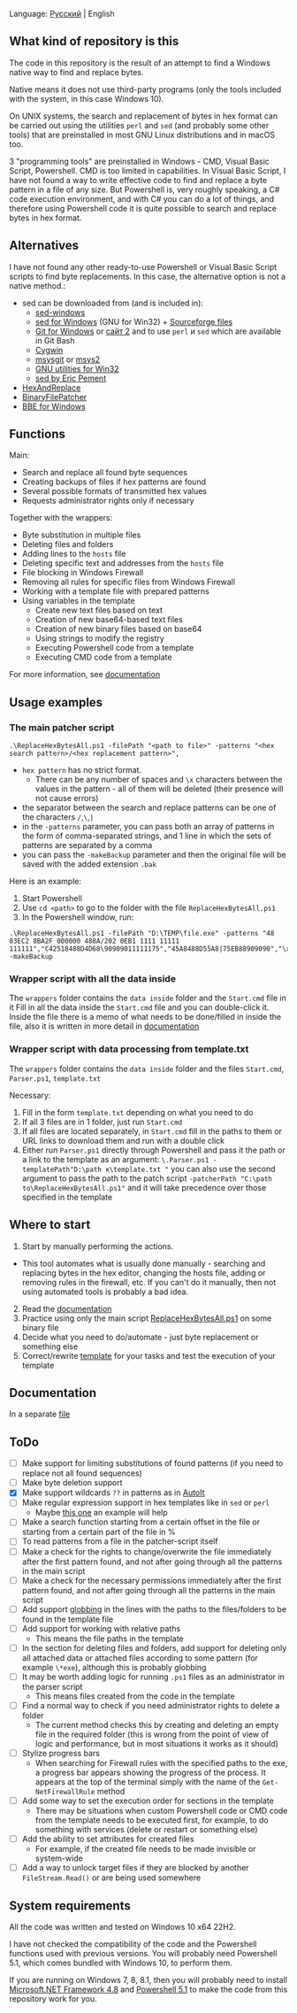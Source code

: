 Language: [Русский](README_RU.md) | English

## What kind of repository is this

The code in this repository is the result of an attempt to find a Windows native way to find and replace bytes.

Native means it does not use third-party programs (only the tools included with the system, in this case Windows 10).

On UNIX systems, the search and replacement of bytes in hex format can be carried out using the utilities `perl` and `sed` (and probably some other tools) that are preinstalled in most GNU Linux distributions and in macOS too.

3 "programming tools" are preinstalled in Windows - CMD, Visual Basic Script, Powershell.
CMD is too limited in capabilities. In Visual Basic Script, I have not found a way to write effective code to find and replace a byte pattern in a file of any size. But Powershell is, very roughly speaking, a C# code execution environment, and with C# you can do a lot of things, and therefore using Powershell code it is quite possible to search and replace bytes in hex format.

## Alternatives

I have not found any other ready-to-use Powershell or Visual Basic Script scripts to find byte replacements.
In this case, the alternative option is not a native method.:

- sed can be downloaded from (and is included in):
    - [sed-windows](https://github.com/mbuilov/sed-windows)
    - [sed for Windows](https://gnuwin32.sourceforge.net/packages/sed.htm) (GNU for Win32) + [Sourceforge files](https://sourceforge.net/projects/gnuwin32/files/sed/)
    - [Git for Windows](https://git-scm.com/download/win) or [сайт 2](https://gitforwindows.org/) and to use `perl` и `sed` which are available in Git Bash
    - [Cygwin](https://cygwin.com/)
    - [msysgit](https://github.com/msysgit/msysgit/) or [msys2](https://www.msys2.org/)
    - [GNU utilities for Win32](https://unxutils.sourceforge.net/)
    - [sed by Eric Pement](https://www.pement.org/sed/)
- [HexAndReplace](https://github.com/jjxtra/HexAndReplace)
- [BinaryFilePatcher](https://github.com/Invertex/BinaryFilePatcher)
- [BBE for Windows](https://anilech.blogspot.com/2016/09/binary-block-editor-bbe-for-windows.html)

## Functions

Main:
- Search and replace all found byte sequences
- Creating backups of files if hex patterns are found
- Several possible formats of transmitted hex values
- Requests administrator rights only if necessary

Together with the wrappers:
- Byte substitution in multiple files
- Deleting files and folders
- Adding lines to the `hosts` file
- Deleting specific text and addresses from the `hosts` file
- File blocking in Windows Firewall
- Removing all rules for specific files from Windows Firewall
- Working with a template file with prepared patterns
- Using variables in the template
  - Create new text files based on text
  - Creation of new base64-based text files
  - Creation of new binary files based on base64
  - Using strings to modify the registry
  - Executing Powershell code from a template
  - Executing CMD code from a template

For more information, see [documentation](./docs/docs_EN.md)

## Usage examples

### The main patcher script

```
.\ReplaceHexBytesAll.ps1 -filePath "<path to file>" -patterns "<hex search pattern>/<hex replacement pattern>",
```
- `hex pattern` has no strict format.
  - There can be any number of spaces and `\x` characters between the values in the pattern - all of them will be deleted (their presence will not cause errors)
- the separator between the search and replace patterns can be one of the characters `/`,`\`,`|`
- in the `-patterns` parameter, you can pass both an array of patterns in the form of comma-separated strings, and 1 line in which the sets of patterns are separated by a comma
- you can pass the `-makeBackup` parameter and then the original file will be saved with the added extension `.bak`

Here is an example:

1. Start Powershell
2. Use `cd <path>` to go to the folder with the file `ReplaceHexBytesAll.ps1`
3. In the Powershell window, run:
```
.\ReplaceHexBytesAll.ps1 -filePath "D:\TEMP\file.exe" -patterns "48 83EC2 8BA2F 000000 488A/202 0EB1 1111 11111 111111","C42518488D4D68\90909011111175","45A8488D55A8|75EB88909090","\xAA\x7F\xBB\x08\xE3\x4D|\xBB\x90\xB1\xE8\x99\x4D" -makeBackup
```

### Wrapper script with all the data inside

The `wrappers` folder contains the `data inside` folder and the `Start.cmd` file in it
Fill in all the data inside the `Start.cmd` file and you can double-click it.
Inside the file there is a memo of what needs to be done/filled in inside the file, also it is written in more detail in [documentation](./docs/docs_EN.md)

### Wrapper script with data processing from template.txt

The `wrappers` folder contains the `data inside` folder and the files `Start.cmd`, `Parser.ps1`, `template.txt`

Necessary:
1. Fill in the form `template.txt` depending on what you need to do
2. If all 3 files are in 1 folder, just run `Start.cmd`
3. If all files are located separately, in `Start.cmd` fill in the paths to them or URL links to download them and run with a double click
4. Either run `Parser.ps1` directly through Powershell and pass it the path or a link to the template as an argument:
``
\.Parser.ps1 -templatePath"D:\path к\template.txt "
``
you can also use the second argument to pass the path to the patch script `-patcherPath "C:\path to\ReplaceHexBytesAll.ps1"` and it will take precedence over those specified in the template

## Where to start

1. Start by manually performing the actions.
  - This tool automates what is usually done manually - searching and replacing bytes in the hex editor, changing the hosts file, adding or removing rules in the firewall, etc. If you can't do it manually, then not using automated tools is probably a bad idea.
2. Read the [documentation](./docs/docs_EN.md)
3. Practice using only the main script [ReplaceHexBytesAll.ps1](./core/ReplaceHexBytesAll.ps1) on some binary file
4. Decide what you need to do/automate - just byte replacement or something else
5. Correct/rewrite [template](./wrappers/data%20in%20template/template.txt) for your tasks and test the execution of your template


## Documentation

In a separate [file](./docs/docs_EN.md)

## ToDo

- [ ] Make support for limiting substitutions of found patterns (if you need to replace not all found sequences)
- [ ] Make byte deletion support
- [x] Make support wildcards `??` in patterns as in [AutoIt](https://www.autoitscript.com/autoit3/docs/functions/StringRegExp.htm)
- [ ] Make regular expression support in hex templates like in `sed` or `perl`
  - Maybe [this one](https://stackoverflow.com/a/55314611) an example will help
- [ ] Make a search function starting from a certain offset in the file or starting from a certain part of the file in %
- [ ] To read patterns from a file in the patcher-script itself
- [ ] Make a check for the rights to change/overwrite the file immediately after the first pattern found, and not after going through all the patterns in the main script
- [ ] Make a check for the necessary permissions immediately after the first pattern found, and not after going through all the patterns in the main script
- [ ] Add support [globbing](https://stackoverflow.com/questions/30229465/what-is-file-globbing) in the lines with the paths to the files/folders to be found in the template file
- [ ] Add support for working with relative paths
   - This means the file paths in the template
- [ ] In the section for deleting files and folders, add support for deleting only all attached data or attached files according to some pattern (for example `\*exe`), although this is probably globbing
- [ ] It may be worth adding logic for running `.ps1` files as an administrator in the parser script
   - This means files created from the code in the template
- [ ] Find a normal way to check if you need administrator rights to delete a folder
  - The current method checks this by creating and deleting an empty file in the required folder (this is wrong from the point of view of logic and performance, but in most situations it works as it should)
- [ ] Stylize progress bars
  - When searching for Firewall rules with the specified paths to the exe, a progress bar appears showing the progress of the process. It appears at the top of the terminal simply with the name of the `Get-NetFirewallRule` method
- [ ] Add some way to set the execution order for sections in the template
  - There may be situations when custom Powershell code or CMD code from the template needs to be executed first, for example, to do something with services (delete or restart or something else)
- [ ] Add the ability to set attributes for created files
  - For example, if the created file needs to be made invisible or system-wide
- [ ] Add a way to unlock target files if they are blocked by another `FileStream.Read()` or are being used somewhere

## System requirements

All the code was written and tested on Windows 10 x64 22H2.

I have not checked the compatibility of the code and the Powershell functions used with previous versions. You will probably need Powershell 5.1, which comes bundled with Windows 10, to perform them.

If you are running on Windows 7, 8, 8.1, then you will probably need to install [Microsoft.NET Framework 4.8](https://support.microsoft.com/topic/microsoft-net-framework-4-8-offline-installer-for-windows-9d23f658-3b97-68ab-d013-aa3c3e7495e0) and [Powershell 5.1](https://www.microsoft.com/download/details.aspx/?id=54616) to make the code from this repository work for you.
